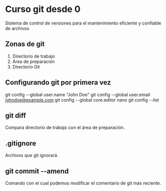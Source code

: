 # Curso git desde 0
Sistema de control de versiones para el mantenimiento eficiente y confiable de archivos

## Zonas de git
1. Directorio de trabajo
2. Área de preparación
3. Directorio Git

## Configurando git por primera vez 
git config --global user.name "John Doe"
git config --global user.email johndoe@example.com
git config --global core.editor nano
git config --list

## git diff
Compara directorio de trabajo con el área de preparación.

## .gitignore
Archivos que git ignorará.

## git commit --amend
Comando con el cual podemos modificar el comentario de git más reciente.